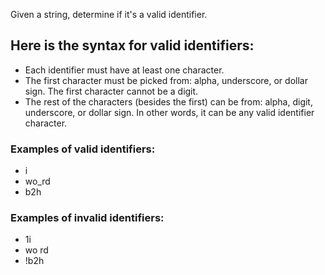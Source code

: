 Given a string, determine if it's a valid identifier.

## Here is the syntax for valid identifiers:
* Each identifier must have at least one character.
* The first character must be picked from: alpha, underscore, or dollar sign. The first character cannot be a digit.
* The rest of the characters (besides the first) can be from: alpha, digit, underscore, or dollar sign. In other words, it can be any valid identifier character.

### Examples of valid identifiers:
* i
* wo_rd
* b2h

### Examples of invalid identifiers:
* 1i
* wo rd 
* !b2h